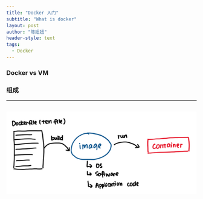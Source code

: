 ```yaml
---
title: "Docker 入门"
subtitle: "What is docker"
layout: post
author: "陈妞妞"
header-style: text
tags:
  - Docker
---
```


### Docker vs VM

### 组成


---------------------------------------------------------------------------------------------------------------
![Docker的组成](https://github.com/ChenZhiChenZhi/ChenZhiChenZhi.github.io/blob/master/img/in-post/IMG_0126.jpg)
---------------------------------------------------------------------------------------------------------------
